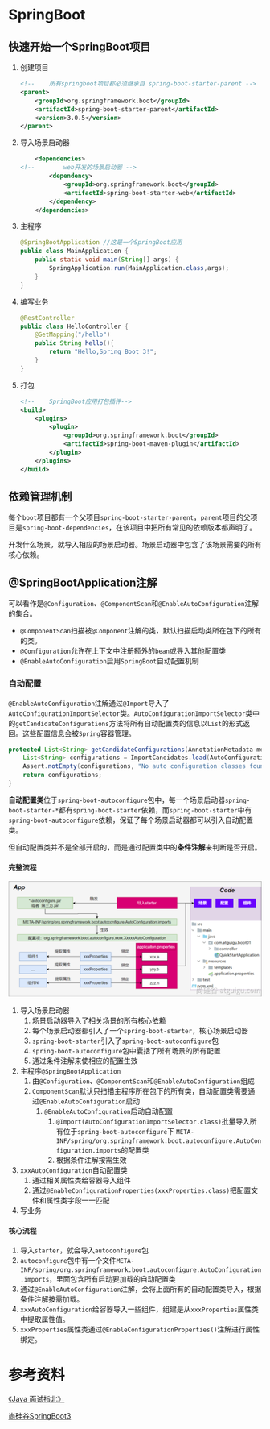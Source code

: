# SpringBoot

## 快速开始一个SpringBoot项目

1. 创建项目

   ```xml
   <!--    所有springboot项目都必须继承自 spring-boot-starter-parent -->
   <parent>
       <groupId>org.springframework.boot</groupId>
       <artifactId>spring-boot-starter-parent</artifactId>
       <version>3.0.5</version>
   </parent>
   ```

2. 导入场景启动器

   ```xml
       <dependencies>
   <!--        web开发的场景启动器 -->
           <dependency>
               <groupId>org.springframework.boot</groupId>
               <artifactId>spring-boot-starter-web</artifactId>
           </dependency>
       </dependencies>
   ```

3. 主程序

   ```java
   @SpringBootApplication //这是一个SpringBoot应用
   public class MainApplication {
       public static void main(String[] args) {
           SpringApplication.run(MainApplication.class,args);
       }
   }
   ```

4. 编写业务

   ```java
   @RestController
   public class HelloController {
       @GetMapping("/hello")
       public String hello(){
           return "Hello,Spring Boot 3!";
       }
   }
   ```

5. 打包

   ```xml
   <!--    SpringBoot应用打包插件-->
   <build>
       <plugins>
           <plugin>
               <groupId>org.springframework.boot</groupId>
               <artifactId>spring-boot-maven-plugin</artifactId>
           </plugin>
       </plugins>
   </build>
   ```

## 依赖管理机制

每个`boot`项目都有一个父项目`spring-boot-starter-parent`，`parent`项目的父项目是`spring-boot-dependencies`，在该项目中把所有常见的依赖版本都声明了。

开发什么场景，就导入相应的场景启动器。场景启动器中包含了该场景需要的所有核心依赖。

## @SpringBootApplication注解

可以看作是`@Configuration`、`@ComponentScan`和`@EnableAutoConfiguration`注解的集合。

- `@ComponentScan`扫描被`@Component`注解的类，默认扫描启动类所在包下的所有的类。
- `@Configuration`允许在上下文中注册额外的`bean`或导入其他配置类
- `@EnableAutoConfiguration`启用`SpringBoot`自动配置机制

### 自动配置

`@EnableAutoConfiguration`注解通过`@Import`导入了`AutoConfigurationImportSelector`类。`AutoConfigurationImportSelector`类中的`getCandidateConfigurations`方法将所有自动配置类的信息以`List`的形式返回。这些配置信息会被`Spring`容器管理。

```java
protected List<String> getCandidateConfigurations(AnnotationMetadata metadata, AnnotationAttributes attributes) {
    List<String> configurations = ImportCandidates.load(AutoConfiguration.class, this.getBeanClassLoader()).getCandidates();
    Assert.notEmpty(configurations, "No auto configuration classes found in META-INF/spring/org.springframework.boot.autoconfigure.AutoConfiguration.imports. If you are using a custom packaging, make sure that file is correct.");
    return configurations;
}
```

**自动配置类**位于`spring-boot-autoconfigure`包中，每一个场景启动器`spring-boot-starter-*`都有`spring-boot-starter`依赖，而`spring-boot-starter`中有`spring-boot-autoconfigure`依赖，保证了每个场景启动器都可以引入自动配置类。

但自动配置类并不是全部开启的，而是通过配置类中的**条件注解**来判断是否开启。

#### 完整流程

![image](https://raw.githubusercontent.com/mervynlam/Pictures/master/202309111901989.png)

1. 导入场景启动器
   1. 场景启动器导入了相关场景的所有核心依赖
   2. 每个场景启动器都引入了一个`spring-boot-starter`，核心场景启动器
   3. `spring-boot-starter`引入了`spring-boot-autoconfigure`包
   4. `spring-boot-autoconfigure`包中囊括了所有场景的所有配置
   5. 通过条件注解来使相应的配置生效
2. 主程序`@SpringBootApplication`
   1. 由`@Configuration`、`@ComponentScan`和`@EnableAutoConfiguration`组成
   2. `ComponentScan`默认只扫描主程序所在包下的所有类，自动配置类需要通过`@EnableAutoConfiguration`启动
      1. `@EnableAutoConfiguration`启动自动配置
         1. `@Import(AutoConfigurationImportSelector.class)`批量导入所有位于`spring-boot-autoconfigure`下 `META-INF/spring/org.springframework.boot.autoconfigure.AutoConfiguration.imports`的配置类
         2. 根据条件注解按需生效
3. `xxxAutoConfiguration`自动配置类
   1. 通过相关属性类给容器导入组件
   2. 通过`@EnableConfigurationProperties(xxxProperties.class)`把配置文件和属性类字段一一匹配
4. 写业务

#### 核心流程

1. 导入`starter`，就会导入`autoconfigure`包
2. `autoconfigure`包中有一个文件`META-INF/spring/org.springframework.boot.autoconfigure.AutoConfiguration.imports`，里面包含所有启动要加载的自动配置类
3. 通过`@EnableAutoConfiguration`注解，会将上面所有的自动配置类导入，根据条件注解按需加载。
4. `xxxAutoConfiguration`给容器导入一些组件，组建是从`xxxProperties`属性类中提取属性值。
5. `xxxProperties`属性类通过`@EnableConfigurationProperties()`注解进行属性绑定。

# 参考资料

[《Java 面试指北》](https://javaguide.cn/zhuanlan/java-mian-shi-zhi-bei.html)

[尚硅谷SpringBoot3](https://www.bilibili.com/video/BV1Es4y1q7Bf)